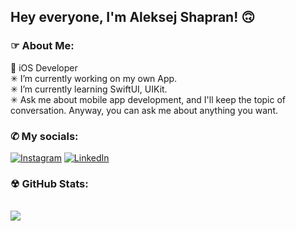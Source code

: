 ## Hey everyone, I'm Aleksej Shapran! 🙃<br>

### ☞ About Me:<br>
 iOS Developer<br>
✳︎ I’m currently working on my own App.<br>
✳︎ I’m currently learning SwiftUI, UIKit.<br>
✳︎ Ask me about mobile app development, and I'll keep the topic of conversation. Anyway, you can ask me about anything you want.<br>

### ✆ My socials:
[![Instagram](https://img.shields.io/badge/Instagram-%23E4405F.svg?logo=Instagram&logoColor=white)](https://instagram.com/lepranby) [![LinkedIn](https://img.shields.io/badge/LinkedIn-%230077B5.svg?logo=linkedin&logoColor=white)](https://linkedin.com/in/lepranby) <br>

### ☢︎ GitHub Stats:

<br>![](https://github-readme-streak-stats.herokuapp.com/?user=lepranby&theme=dark&hide_border=true)<br/>
